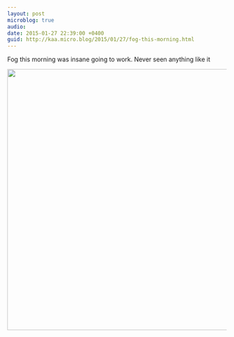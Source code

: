 ```yaml
---
layout: post
microblog: true
audio: 
date: 2015-01-27 22:39:00 +0400
guid: http://kaa.micro.blog/2015/01/27/fog-this-morning.html
---
```

Fog this morning was insane going to work. Never seen anything like it

<img src="https://micro.kaa.bz/uploads/2018/2448e14b42.jpg" width="600" height="600" />
